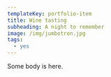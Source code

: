 ```yaml
---
templateKey: portfolio-item
title: Wine tasting
subheading: A night to remember
image: /img/jumbotron.jpg
tags:
  - yes
---
```

Some body is here.